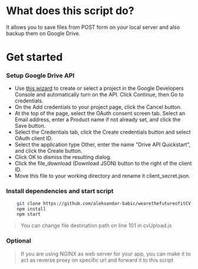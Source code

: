 # What does this script do?
 It allows you to save files from POST form on your local server and also backup them on Google Drive.
# Get started
### Setup Google Drive API
- Use [this wizard](https://console.developers.google.com/start/api?id=drive) to create or select a project in the Google Developers Console and automatically turn on the API. Click Continue, then Go to credentials.
- On the Add credentials to your project page, click the Cancel button.
- At the top of the page, select the OAuth consent screen tab. Select an Email address, enter a Product name if not already set, and click the Save button.
- Select the Credentials tab, click the Create credentials button and select OAuth client ID.
- Select the application type Other, enter the name "Drive API Quickstart", and click the Create button.
- Click OK to dismiss the resulting dialog.
- Click the file_download (Download JSON) button to the right of the client ID.
- Move this file to your working directory and rename it client_secret.json.

### Install dependencies and start script
```bash
    git clone https://github.com/aleksandar-babic/wearethefutureofitCV.git && cd wearethefutureofitCV
    npm install
    npm start
```
> You can change file destination path on line 101 in cvUpload.js

### Optional
> If you are using NGINX as web server for your app, you can make it to act as reverse proxy on specific url and forward it to this script 
